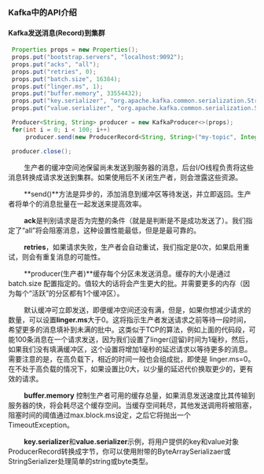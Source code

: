 ### Kafka中的API介绍

#### Kafka发送消息(Record)到集群

```java
 Properties props = new Properties();
 props.put("bootstrap.servers", "localhost:9092");
 props.put("acks", "all");
 props.put("retries", 0);
 props.put("batch.size", 16384);
 props.put("linger.ms", 1);
 props.put("buffer.memory", 33554432);
 props.put("key.serializer", "org.apache.kafka.common.serialization.StringSerializer");
 props.put("value.serializer", "org.apache.kafka.common.serialization.StringSerializer");

 Producer<String, String> producer = new KafkaProducer<>(props);
 for(int i = 0; i < 100; i++)
     producer.send(new ProducerRecord<String, String>("my-topic", Integer.toString(i), Integer.toString(i)));

 producer.close();
```

&nbsp;　　生产者的缓冲空间池保留尚未发送到服务器的消息，后台I/O线程负责将这些消息转换成请求发送到集群。如果使用后不关闭生产者，则会泄露这些资源。

&nbsp;　　**send()**方法是异步的，添加消息到缓冲区等待发送，并立即返回。生产者将单个的消息批量在一起发送来提高效率。

&nbsp;　　**ack**是判别请求是否为完整的条件（就是是判断是不是成功发送了）。我们指定了“all”将会阻塞消息，这种设置性能最低，但是是最可靠的。

&nbsp;　　**retries**，如果请求失败，生产者会自动重试，我们指定是0次，如果启用重试，则会有重复消息的可能性。

&nbsp;　　**producer(生产者)**缓存每个分区未发送消息。缓存的大小是通过 batch.size 配置指定的。值较大的话将会产生更大的批。并需要更多的内存（因为每个“活跃”的分区都有1个缓冲区）。

&nbsp;　　默认缓冲可立即发送，即便缓冲空间还没有满，但是，如果你想减少请求的数量，可以设置**linger.ms**大于0。这将指示生产者发送请求之前等待一段时间，希望更多的消息填补到未满的批中。这类似于TCP的算法，例如上面的代码段，可能100条消息在一个请求发送，因为我们设置了linger(逗留)时间为1毫秒，然后，如果我们没有填满缓冲区，这个设置将增加1毫秒的延迟请求以等待更多的消息。需要注意的是，在高负载下，相近的时间一般也会组成批，即使是 linger.ms=0。在不处于高负载的情况下，如果设置比0大，以少量的延迟代价换取更少的，更有效的请求。

&nbsp;　　**buffer.memory** 控制生产者可用的缓存总量，如果消息发送速度比其传输到服务器的快，将会耗尽这个缓存空间。当缓存空间耗尽，其他发送调用将被阻塞，阻塞时间的阈值通过max.block.ms设定，之后它将抛出一个TimeoutException。

&nbsp;　　**key.serializer**和**value.serializer**示例，将用户提供的key和value对象ProducerRecord转换成字节，你可以使用附带的ByteArraySerializaer或StringSerializer处理简单的string或byte类型。